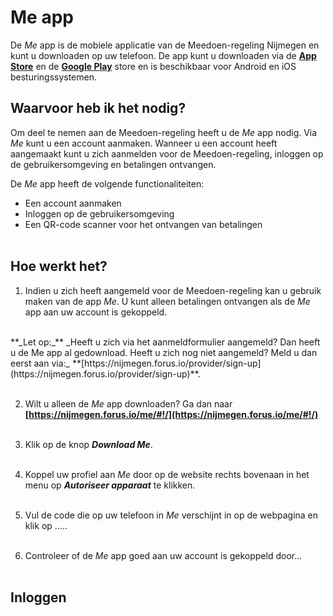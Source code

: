 # Me app

De _Me_ app is de mobiele applicatie van de Meedoen-regeling Nijmegen en kunt u downloaden op uw telefoon. De app kunt u downloaden via de **[App Store](https://itunes.apple.com/nl/app/me-forus/id1422610676)** en de **[Google Play](https://play.google.com/store/apps/details?id=io.forus.me)** store en is beschikbaar voor Android en iOS besturingssystemen.
&nbsp;

## Waarvoor heb ik het nodig?
Om deel te nemen aan de Meedoen-regeling heeft u de _Me_ app nodig. Via _Me_ kunt u een account aanmaken. Wanneer u een account heeft aangemaakt kunt u zich aanmelden voor de Meedoen-regeling, inloggen op de gebruikersomgeving en betalingen ontvangen.
&nbsp;

De _Me_ app heeft de volgende functionaliteiten:

* Een account aanmaken
* Inloggen op de gebruikersomgeving
* Een QR-code scanner voor het ontvangen van betalingen
<br />&nbsp;

## Hoe werkt het?

1. Indien u zich heeft aangemeld voor de Meedoen-regeling kan u gebruik maken van de app _Me_. U kunt alleen betalingen ontvangen als de _Me_ app aan uw account is gekoppeld.
<br />
**_Let op:_** _Heeft u zich via het aanmeldformulier aangemeld? Dan heeft u de Me app al gedownload. Heeft u zich nog niet aangemeld? Meld u dan eerst aan via:_ **[https://nijmegen.forus.io/provider/sign-up](https://nijmegen.forus.io/provider/sign-up)**.
<br />&nbsp;

2. Wilt u alleen de _Me_ app downloaden? Ga dan naar **[https://nijmegen.forus.io/me/#!/](https://nijmegen.forus.io/me/#!/)**
<br />&nbsp;

3. Klik op de knop **_Download Me_**.
<br />&nbsp;

4. Koppel uw profiel aan _Me_ door op de website rechts bovenaan in het menu op **_Autoriseer apparaat_** te klikken.
<br />&nbsp;

5. Vul de code die op uw telefoon in _Me_ verschijnt in op de webpagina en klik op .....
<br />&nbsp;

6. Controleer of de _Me_ app goed aan uw account is gekoppeld door...
<br />&nbsp;

## Inloggen
